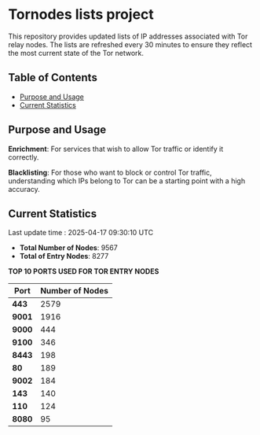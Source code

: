 # Tornodes lists project

This repository provides updated lists of IP addresses associated with Tor relay nodes. The lists are refreshed every 30 minutes to ensure they reflect the most current state of the Tor network.

## Table of Contents

- [Purpose and Usage](#purpose-and-usage)
- [Current Statistics](#current-statistics)


## Purpose and Usage

**Enrichment**: For services that wish to allow Tor traffic or identify it correctly.

**Blacklisting**: For those who want to block or control Tor traffic, understanding which IPs belong to Tor can be a starting point with a high accuracy.

## Current Statistics

Last update time : 2025-04-17 09:30:10 UTC

- **Total Number of Nodes**: 9567
- **Total of Entry Nodes**: 8277

**TOP 10 PORTS USED FOR TOR ENTRY NODES**

| **Port** | **Number of Nodes** |
|------|-----------------|
| **443**   | 2579  |
| **9001**   | 1916  |
| **9000**   | 444  |
| **9100**   | 346  |
| **8443**   | 198  |
| **80**   | 189  |
| **9002**   | 184  |
| **143**   | 140  |
| **110**   | 124  |
| **8080**   | 95  |

